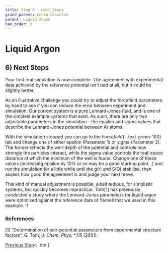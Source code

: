 ```yaml
---
title: Step 6 - Next Steps
grand_parent: Learn Dissolve
parent: Liquid Argon
nav_order: 8
---
```

# Liquid Argon

## 6) Next Steps

Your first real simulation is now complete. The agreement with experimental data achieved by the reference potential isn't bad at all, but it could be slightly better.

As an illustrative challenge you could try to adjust the forcefield parameters by hand to see if you can reduce the error between experiment and simulation. Our current system is a pure Lennard-Jones fluid, and is one of the simplest example systems that exist. As such, there are only two adjustable parameters in the simulation - the epsilon and sigma values that describe the Lennard-Jones potential between Ar atoms.

With the simulation stopped you can go to the _Forcefield_{: .text-green-100} tab and change one of either epsilon (Parameter 1) or sigma (Parameter 2). The former reflects the well-depth of the potential and controls how strongly the particles interact, while the sigma value controls the real-space distance at which the minimum of the well is found. Change one of these values (increasing epsilon by 10% or so may be a good starting point...) and run the simulation for a little while until the g(r) and S(Q) stabilise, then assess how good the agreement is and judge your next move.

This kind of manual adjustment is possible, albeit tedious, for simplistic systems, but quickly becomes impractical. Toth[1] has previously conducted a study where the Lennard-Jones parameters for liquid argon were optimised against the reference data of Yarnell that we used in this example. If

### References
[1] "Determination of pair-potential parameters from experimental structure factors", G. Toth, _J. Chem. Phys._ **115* (2001).

[Previous Step](step5.md){: .btn }
